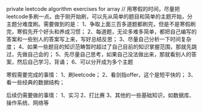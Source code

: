 private leetcode algorithm exercises for array
//
用寒假的时间，尽量把leetcode多刷一点。由于刚开始刷，可以先从简单的题目和简单的主题开始，分主题分难度刷。需要做到的是：
1、争取上面三百多道题都刷完，但是不是寒假刷完，寒假先开个好头和养成习惯；
2、每道题，无论多难多简单，都把自己编写的答案和一些别人的答案写上来，写好总结反思；
3、尽量自己分析一下时间复杂度；
4、如果一些题目的知识范畴暂时超过了自己目前的知识掌握范围，那就先跳过，先做自己会的；
5、先尽量自己思考，如果自己没法做出来，那就看别人的答案，然后自己学习，背诵；
6、可以分开成为多个主题

寒假需要完成的事情：
1、刷leetcode；
2、看剑指offer，这个是短平快的；
3、看一些经典的数据结构；

后续仍需要做的事情：
1、实习
2、打比赛
3、其他的一些基础知识，如数据库、操作系统、网络等
